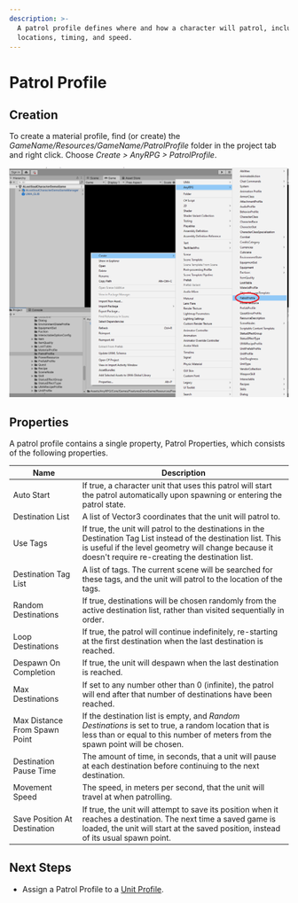 ```yaml
---
description: >-
  A patrol profile defines where and how a character will patrol, including
  locations, timing, and speed.
---
```


# Patrol Profile

## Creation

To create a material profile, find (or create) the _GameName/Resources/GameName/PatrolProfile_ folder in the project tab and right click.  Choose _Create > AnyRPG > PatrolProfile_.

![](<../.gitbook/assets/image (2) (1).png>)



## Properties

A patrol profile contains a single property, Patrol Properties, which consists of the following properties.

| Name                          | Description                                                                                                                                                                                                                   |
| ----------------------------- | ----------------------------------------------------------------------------------------------------------------------------------------------------------------------------------------------------------------------------- |
| Auto Start                    | If true, a character unit that uses this patrol will start the patrol automatically upon spawning or entering the patrol state.                                                                                               |
| Destination List              | A list of Vector3 coordinates that the unit will patrol to.                                                                                                                                                                   |
| Use Tags                      | If true, the unit will patrol to the destinations in the Destination Tag List instead of the destination list.  This is useful if the level geometry will change because it doesn't require re-creating the destination list. |
| Destination Tag List          | A list of tags.  The current scene will be searched for these tags, and the unit will patrol to the location of the tags.                                                                                                     |
| Random Destinations           | If true, destinations will be chosen randomly from the active destination list, rather than visited sequentially in order.                                                                                                    |
| Loop Destinations             | If true, the patrol will continue indefinitely, re-starting at the first destination when the last destination is reached.                                                                                                    |
| Despawn On Completion         | If true, the unit will despawn when the last destination is reached.                                                                                                                                                          |
| Max Destinations              | If set to any number other than 0 (infinite), the patrol will end after that number of destinations have been reached.                                                                                                        |
| Max Distance From Spawn Point | If the destination list is empty, and _Random Destinations_ is set to true, a random location that is less than or equal to this number of meters from the spawn point will be chosen.                                        |
| Destination Pause Time        | The amount of time, in seconds, that a unit will pause at each destination before continuing to the next destination.                                                                                                         |
| Movement Speed                | The speed, in meters per second, that the unit will travel at when patrolling.                                                                                                                                                |
| Save Position At Destination  | If true, the unit will attempt to save its position when it reaches a destination.  The next time a saved game is loaded, the unit will start at the saved position, instead of its usual spawn point.                        |

## Next Steps

* Assign a Patrol Profile to a [Unit Profile](unit-profile.md).
